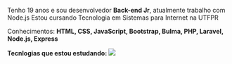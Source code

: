 
 
<p> Tenho 19 anos e sou desenvolvedor <strong>Back-end Jr</strong>, 
  atualmente trabalho com Node.js 
  Estou cursando Tecnologia em Sistemas para Internet na UTFPR
</p>

<p align="left">
  Conhecimentos: <strong>HTML, CSS, JavaScript, Bootstrap, Bulma, PHP, Laravel, Node.js, Express </strong>
</p>

  <strong align="left"> Tecnlogias que estou estudando: </strong>
    <img src="https://img.icons8.com/color/48/000000/nodejs.png"/> 


<!--<p align="left">
  <a href="https://www.instagram.com/iuricode/" alt="Instagram">
  <img src="https://img.shields.io/badge/-Instagram-DF0174?style=for-the-badge&logo=instagram&logoColor=white&link=https://www.instagram.com/iuricoding/"/></a>
  
<!--  <a href="https://www.linkedin.com/in/iuricode" alt="Linkedin">
  <img src="https://img.shields.io/badge/-Linkedin-0e76a8?style=for-the-badge&logo=Linkedin&logoColor=white&link=https://www.linkedin.com/in/iuricode" /></a>

 <!-- <a href="https://www.facebook.com/exudojazz/" alt="Facebook">
  <img src="https://img.shields.io/badge/-Facebook-3b5998?style=for-the-badge&logo=facebook&logoColor=white&link=https://www.facebook.com/exudojazz/"/></a>
-->
